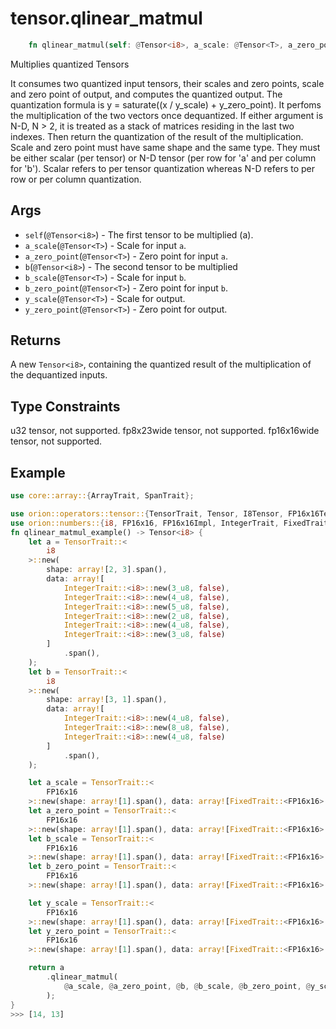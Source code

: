 # tensor.qlinear_matmul

```rust
    fn qlinear_matmul(self: @Tensor<i8>, a_scale: @Tensor<T>, a_zero_point: @Tensor<T>, b: @Tensor<i8>, b_scale: @Tensor<T>, b_zero_point: @Tensor<T>, y_scale: @Tensor<T>, y_zero_point: @Tensor<T>) -> Tensor::<i8>;
```

Multiplies quantized Tensors

It consumes two quantized input tensors, their scales and zero points, scale and zero point of output, and computes the quantized output. 
The quantization formula is y = saturate((x / y_scale) + y_zero_point).
It perfoms the multiplication of the two vectors once dequantized. If either argument is N-D, N > 2, it is treated as a stack of matrices residing in the last two indexes.
Then return the quantization of the result of the multiplication.
Scale and zero point must have same shape and the same type. They must be either scalar (per tensor) or N-D tensor (per row for 'a' and per column for 'b'). 
Scalar refers to per tensor quantization whereas N-D refers to per row or per column quantization.

## Args

* `self`(`@Tensor<i8>`) - The first tensor to be multiplied (a).
* `a_scale`(`@Tensor<T>`) - Scale for input `a`.
* `a_zero_point`(`@Tensor<T>`) - Zero point for input `a`.
* `b`(`@Tensor<i8>`) - The second tensor to be multiplied
* `b_scale`(`@Tensor<T>`) - Scale for input `b`.
* `b_zero_point`(`@Tensor<T>`) - Zero point for input `b`.    
* `y_scale`(`@Tensor<T>`) - Scale for output.
* `y_zero_point`(`@Tensor<T>`) - Zero point for output.   

## Returns

A new `Tensor<i8>`, containing the quantized result of the multiplication of the dequantized inputs.

## Type Constraints

u32 tensor, not supported.
fp8x23wide tensor, not supported.
fp16x16wide tensor, not supported.
 
## Example

```rust
use core::array::{ArrayTrait, SpanTrait};

use orion::operators::tensor::{TensorTrait, Tensor, I8Tensor, FP16x16Tensor};
use orion::numbers::{i8, FP16x16, FP16x16Impl, IntegerTrait, FixedTrait};
fn qlinear_matmul_example() -> Tensor<i8> {    
    let a = TensorTrait::<
        i8
    >::new(
        shape: array![2, 3].span(),
        data: array![
            IntegerTrait::<i8>::new(3_u8, false),
            IntegerTrait::<i8>::new(4_u8, false),
            IntegerTrait::<i8>::new(5_u8, false),
            IntegerTrait::<i8>::new(2_u8, false),
            IntegerTrait::<i8>::new(4_u8, false),
            IntegerTrait::<i8>::new(3_u8, false)
        ]
            .span(),
    );
    let b = TensorTrait::<
        i8
    >::new(
        shape: array![3, 1].span(),
        data: array![
            IntegerTrait::<i8>::new(4_u8, false),
            IntegerTrait::<i8>::new(8_u8, false),
            IntegerTrait::<i8>::new(4_u8, false)
        ]
            .span(),
    );

    let a_scale = TensorTrait::<
        FP16x16
    >::new(shape: array![1].span(), data: array![FixedTrait::<FP16x16>::new(131072, false)].span(),);
    let a_zero_point = TensorTrait::<
        FP16x16
    >::new(shape: array![1].span(), data: array![FixedTrait::<FP16x16>::new(65536, false)].span(),);
    let b_scale = TensorTrait::<
        FP16x16
    >::new(shape: array![1].span(), data: array![FixedTrait::<FP16x16>::new(16384, false)].span(),);
    let b_zero_point = TensorTrait::<
        FP16x16
    >::new(shape: array![1].span(), data: array![FixedTrait::<FP16x16>::new(0, false)].span(),);

    let y_scale = TensorTrait::<
        FP16x16
    >::new(shape: array![1].span(), data: array![FixedTrait::<FP16x16>::new(393216, false)].span(),);
    let y_zero_point = TensorTrait::<
        FP16x16
    >::new(shape: array![1].span(), data: array![FixedTrait::<FP16x16>::new(655360, false)].span(),);

    return a
        .qlinear_matmul(
            @a_scale, @a_zero_point, @b, @b_scale, @b_zero_point, @y_scale, @y_zero_point
        );
}        
>>> [14, 13]
```
